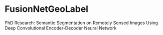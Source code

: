 # FusionNetGeoLabel
PhD Research: Semantic Segmentation on Remotely Sensed Images Using Deep Convolutional Encoder-Decoder Neural Network
